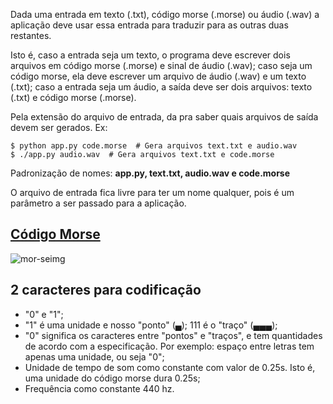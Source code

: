 Dada uma entrada em texto (.txt), código morse (.morse) ou áudio (.wav) a aplicação
deve usar essa entrada para traduzir para as outras duas 
restantes.

Isto é, caso a entrada seja um texto, o programa deve escrever dois arquivos em
código morse (.morse) e sinal de áudio (.wav); caso seja um código morse, ela
deve escrever um arquivo de áudio (.wav) e um texto (.txt); caso a entrada seja
um áudio, a saída deve ser dois arquivos: texto (.txt) e código morse (.morse).

Pela extensão do arquivo de entrada, da pra saber quais arquivos de saída 
devem ser gerados. Ex:

```Shell tab=
$ python app.py code.morse  # Gera arquivos text.txt e audio.wav
$ ./app.py audio.wav  # Gera arquivos text.txt e code.morse
``` 

Padronização de nomes: **app.py, text.txt, audio.wav e code.morse**

O arquivo de entrada fica livre para ter um nome qualquer, pois é um 
parâmetro a ser passado para a aplicação.

## [Código Morse](https://en.wikipedia.org/wiki/Morse_code)

![mor-seimg](https://upload.wikimedia.org/wikipedia/commons/b/b5/International_Morse_Code.svg)

## 2 caracteres para codificação


* "0" e "1";
* "1" é uma unidade e nosso "ponto" (▄); 111 é o "traço" (▄▄▄);
* "0" significa os caracteres entre "pontos" e "traços", e tem quantidades 
  de acordo com a especificação. Por exemplo: espaço entre letras tem apenas
  uma unidade, ou seja "0";
* Unidade de tempo de som como constante com valor de 0.25s. Isto é, uma 
  unidade do código morse dura 0.25s;
* Frequência como constante 440 hz.
